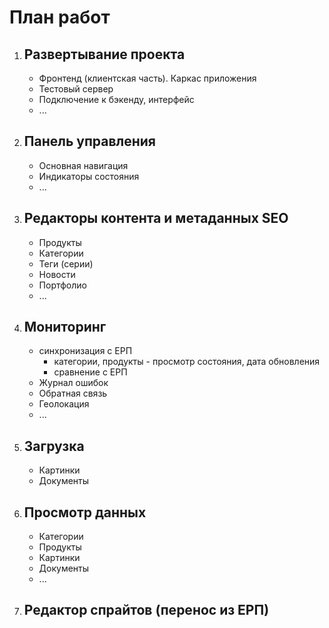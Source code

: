 # План работ

1. ## Развертывание проекта
    - Фронтенд (клиентская часть). Каркас приложения
    - Тестовый сервер
    - Подключение к бэкенду, интерфейс
    - ...
2. ## Панель управления
   - Основная навигация
   - Индикаторы состояния
   - ...
3. ## Редакторы контента и метаданных SEO
   - Продукты
   - Категории
   - Теги (серии)
   - Новости
   - Портфолио
   - ...
4. ## Мониторинг
   - синхронизация с ЕРП
        * категории, продукты - просмотр состояния, дата обновления
        * сравнение с ЕРП
   - Журнал ошибок
   - Обратная связь
   - Геолокация
   - ...
5. ## Загрузка
   - Картинки
   - Документы
6. ## Просмотр данных
   - Категории
   - Продукты
   - Картинки
   - Документы
   - ...
7. ## Редактор спрайтов (перенос из ЕРП) 
